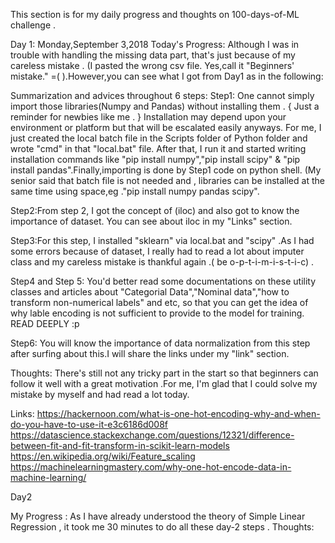 This section is for my daily progress and thoughts on 100-days-of-ML challenge . 


Day 1: Monday,September 3,2018 
Today's Progress: Although I was in trouble with handling the missing data part, that's just because of my careless mistake . (I pasted the wrong csv file. Yes,call it "Beginners' mistake." =( ).However,you can see what I got from Day1 as in the following:

Summarization and advices throughout 6 steps:
Step1:  One cannot simply import those libraries(Numpy and  Pandas) without installing them . { Just a reminder for newbies like me . }
       Installation may depend upon your environment or platform but that will be escalated easily anyways. For me, I just created the local batch file in the Scripts folder of Python folder and wrote "cmd" in that "local.bat" file. After that, I run it and  started writing installation commands like "pip install numpy","pip install scipy" & "pip install pandas".Finally,importing is done by Step1     code on python shell. (My senior said that batch file is not needed and , libraries can be installed  at the same time using space,eg ."pip install numpy pandas scipy".
       
Step2:From step 2, I got the concept of (iloc) and also got to know the importance of dataset. You can see about iloc in my "Links"               section. 

Step3:For this step, I installed "sklearn" via local.bat and "scipy" .As I had some errors because of dataset, I really had to read a lot         about imputer class and my careless mistake is thankful again .( be o-p-t-i-m-i-s-t-i-c) .

Step4 and Step 5: You'd better read some documentations on these utility classes and articles about "Categorial Data","Nominal data","how                     to  transform non-numerical labels" and etc, so that you can get the idea of why lable encoding is not sufficient to                       provide to the model for training. READ DEEPLY :p

Step6: You will know the importance of data normalization from this step after surfing about this.I will share the links under my "link"          section. 


Thoughts: There's still not any tricky part in the start so that beginners can follow it well with a great motivation .For me, I'm glad that I could solve my mistake by myself and had read a lot today. 


Links: https://hackernoon.com/what-is-one-hot-encoding-why-and-when-do-you-have-to-use-it-e3c6186d008f
      https://datascience.stackexchange.com/questions/12321/difference-between-fit-and-fit-transform-in-scikit-learn-models
      https://en.wikipedia.org/wiki/Feature_scaling
      https://machinelearningmastery.com/why-one-hot-encode-data-in-machine-learning/



Day2 

My Progress : As I have already understood the theory of Simple Linear Regression , it took me 30 minutes to do all these day-2 steps .
Thoughts: 



      
      
